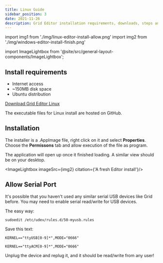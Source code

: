 ```yaml
---
title: Linux Guide
sidebar_position: 3
date: 2021-11-26
description: Grid Editor installation requirements, downloads, steps and general know-how under Linux.
---
```


import img1 from './img/linux-editor-install-allow.png'
import img2 from './img/windows-editor-install-finish.png'



import ImageLightbox from '@site/src/general-layout-components/ImageLightbox';

## Install requirements
- Internet access
- ~150MB disk space
- Ubuntu distribution


[Download Grid Editor Linux](https://intech.studio/support-and-downloads#editor-software)

The executable files for Linux install are hosted on GitHub.

## Installation

The installer is a .AppImage file, right click on it and select **Properties**. 
Choose the **Permissons** tab and allow execution of the file as program.

<ImageLightbox imageSrc={img1}/>

The application will open up once it finished loading. A similar view should be on your desktop.

<ImageLightbox imageSrc={img2} citation={'A fresh Editor install'}/>

## Allow Serial Port

It's possible that you haven't used any similar serial USB devices like Grid before. You may need to enable serial read/write for USB devices.

The easy way:

`sudoedit /etc/udev/rules.d/50-myusb.rules`

Save this text:

`KERNEL=="ttyUSB[0-9]*",MODE="0666"`

`KERNEL=="ttyACM[0-9]*",MODE="0666"`


Unplug the device and replug it, and it should be read/write from any user!

 
